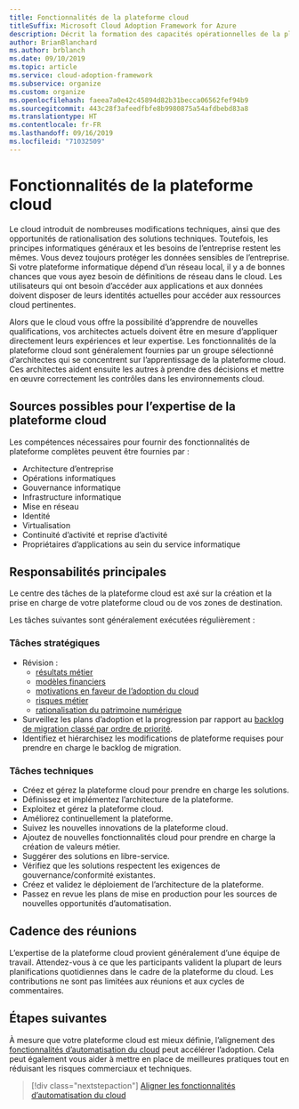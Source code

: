 ```yaml
---
title: Fonctionnalités de la plateforme cloud
titleSuffix: Microsoft Cloud Adoption Framework for Azure
description: Décrit la formation des capacités opérationnelles de la plateforme
author: BrianBlanchard
ms.author: brblanch
ms.date: 09/10/2019
ms.topic: article
ms.service: cloud-adoption-framework
ms.subservice: organize
ms.custom: organize
ms.openlocfilehash: faeea7a0e42c45894d82b31becca06562fef94b9
ms.sourcegitcommit: 443c28f3afeedfbfe8b9980875a54afdbebd83a8
ms.translationtype: HT
ms.contentlocale: fr-FR
ms.lasthandoff: 09/16/2019
ms.locfileid: "71032509"
---
```

# <a name="cloud-platform-capabilities"></a>Fonctionnalités de la plateforme cloud

Le cloud introduit de nombreuses modifications techniques, ainsi que des opportunités de rationalisation des solutions techniques. Toutefois, les principes informatiques généraux et les besoins de l’entreprise restent les mêmes. Vous devez toujours protéger les données sensibles de l’entreprise. Si votre plateforme informatique dépend d’un réseau local, il y a de bonnes chances que vous ayez besoin de définitions de réseau dans le cloud. Les utilisateurs qui ont besoin d’accéder aux applications et aux données doivent disposer de leurs identités actuelles pour accéder aux ressources cloud pertinentes.

Alors que le cloud vous offre la possibilité d’apprendre de nouvelles qualifications, vos architectes actuels doivent être en mesure d’appliquer directement leurs expériences et leur expertise. Les fonctionnalités de la plateforme cloud sont généralement fournies par un groupe sélectionné d’architectes qui se concentrent sur l’apprentissage de la plateforme cloud. Ces architectes aident ensuite les autres à prendre des décisions et mettre en œuvre correctement les contrôles dans les environnements cloud.

## <a name="possible-sources-for-cloud-platform-expertise"></a>Sources possibles pour l’expertise de la plateforme cloud

Les compétences nécessaires pour fournir des fonctionnalités de plateforme complètes peuvent être fournies par :

- Architecture d’entreprise
- Opérations informatiques
- Gouvernance informatique
- Infrastructure informatique
- Mise en réseau
- Identité
- Virtualisation
- Continuité d’activité et reprise d’activité
- Propriétaires d’applications au sein du service informatique

## <a name="key-responsibilities"></a>Responsabilités principales

Le centre des tâches de la plateforme cloud est axé sur la création et la prise en charge de votre plateforme cloud ou de vos zones de destination.

Les tâches suivantes sont généralement exécutées régulièrement :

### <a name="strategic-tasks"></a>Tâches stratégiques

- Révision :
  - [résultats métier](../strategy/business-outcomes/index.md)
  - [modèles financiers](../strategy/financial-models.md)
  - [motivations en faveur de l’adoption du cloud](../strategy/motivations.md)
  - [risques métier](../govern/policy-compliance/risk-tolerance.md)
  - [rationalisation du patrimoine numérique](../digital-estate/index.md)
- Surveillez les plans d’adoption et la progression par rapport au [backlog de migration classé par ordre de priorité](../migrate/migration-considerations/assess/release-iteration-backlog.md).
- Identifiez et hiérarchisez les modifications de plateforme requises pour prendre en charge le backlog de migration.

### <a name="technical-tasks"></a>Tâches techniques

- Créez et gérez la plateforme cloud pour prendre en charge les solutions.
- Définissez et implémentez l’architecture de la plateforme.
- Exploitez et gérez la plateforme cloud.
- Améliorez continuellement la plateforme.
- Suivez les nouvelles innovations de la plateforme cloud.
- Ajoutez de nouvelles fonctionnalités cloud pour prendre en charge la création de valeurs métier.
- Suggérer des solutions en libre-service.
- Vérifiez que les solutions respectent les exigences de gouvernance/conformité existantes.
- Créez et validez le déploiement de l’architecture de la plateforme.
- Passez en revue les plans de mise en production pour les sources de nouvelles opportunités d’automatisation.

## <a name="meeting-cadence"></a>Cadence des réunions

L’expertise de la plateforme cloud provient généralement d’une équipe de travail. Attendez-vous à ce que les participants valident la plupart de leurs planifications quotidiennes dans le cadre de la plateforme du cloud. Les contributions ne sont pas limitées aux réunions et aux cycles de commentaires.

## <a name="next-steps"></a>Étapes suivantes

À mesure que votre plateforme cloud est mieux définie, l’alignement des [fonctionnalités d’automatisation du cloud](./cloud-automation.md) peut accélérer l’adoption. Cela peut également vous aider à mettre en place de meilleures pratiques tout en réduisant les risques commerciaux et techniques.

> [!div class="nextstepaction"]
> [Aligner les fonctionnalités d’automatisation du cloud](./cloud-automation.md)
